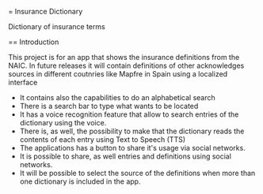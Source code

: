 = Insurance Dictionary

Dictionary of insurance terms

== Introduction

This project is for an app that shows the insurance definitions from the NAIC.
In future releases it will contain definitions of other acknowledges sources in different coutnries
like Mapfre in Spain using a localized interface

* It contains also the capabilities to do an alphabetical search
* There is a search bar to type what wants to be located
* It has a voice recognition feature that allow to search entries of the dictionary using the voice.
* There is, as well, the possibility to make that the dictionary reads the contents of each entry using Text to Speech (TTS)
* The applications has a button to share it's usage via social networks.
* It is possible to share, as well entries and definitions using social networks.
* It will be possible to select the source of the definitions when more than one dictionary is
included in the app.